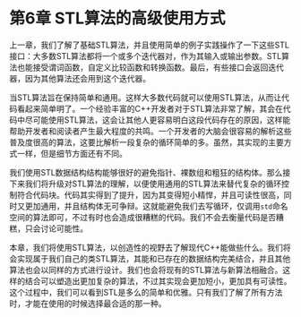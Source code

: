 # 第6章 STL算法的高级使用方式

上一章，我们了解了基础STL算法，并且使用简单的例子实践操作了一下这些STL接口：大多数STL算法都将一个或多个迭代器对，作为其输入或输出参数。STL算法也能接受谓词函数，自定义比较函数和转换函数。最后，有些接口会返回迭代器，因为其他算法还会用到这个迭代器。

当STL算法旨在保持简单和通用。这样大多数代码就可以使用STL算法，从而让代码看起来简单明了。一个经验丰富的C++开发者对于STL算法非常了解，其会在代码中尽可能使用STL算法，这会让其他人更容易明白这段代码存在的原因，这样能帮助开发者和阅读者产生最大程度的共鸣。一个开发者的大脑会很容易的解析这些普及度很高的算法，这要比解析一段复杂的循环简单的多。虽然，其实现的主要方式一样，但是细节方面还有不同。

我们使用STL数据结构结构能够很好的避免指针、裸数组和粗狂的结构体。那么接下来我们将升级对STL算法的理解，以便使用通用的STL算法来替代复杂的循环控制符合代码块。代码其实得到了提升，因为其变得短小精悍，并且可读性很高，同时又更加通用，并且结构体无可争辩。这就能避免我们去写循环，仅调用`std`命名空间的算法即可，不过有时也会造成很糟糕的代码。我们不会去衡量代码是否糟糕，只会讨论可能性。

本章，我们将使用STL算法，以创造性的视野去了解现代C++能做些什么。我们将会实现属于我们自己的类STL算法，其能和已存在的数据结构完美结合，并且其他算法也会以同样的方式进行设计。我们也会将现有的STL算法与新算法相融合。这样的结合可以塑造出更加复杂的算法，不过其实现会更加短小，更加具有可读性。这个过程中，我们可以看到STL是多么的简单和优雅。只有我们了解了所有方法时，才能在使用的时候选择最合适的那一种。